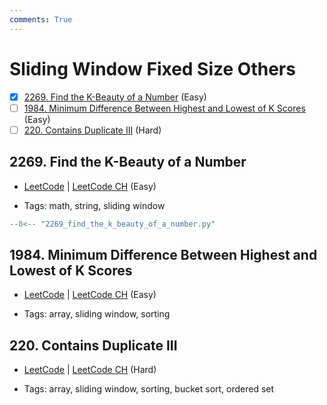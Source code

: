 ```yaml
---
comments: True
---
```


# Sliding Window Fixed Size Others

- [x] [2269. Find the K-Beauty of a Number](https://leetcode.cn/problems/find-the-k-beauty-of-a-number/) (Easy)
- [ ] [1984. Minimum Difference Between Highest and Lowest of K Scores](https://leetcode.cn/problems/minimum-difference-between-highest-and-lowest-of-k-scores/) (Easy)
- [ ] [220. Contains Duplicate III](https://leetcode.cn/problems/contains-duplicate-iii/) (Hard)

## 2269. Find the K-Beauty of a Number

-   [LeetCode](https://leetcode.com/problems/find-the-k-beauty-of-a-number/) | [LeetCode CH](https://leetcode.cn/problems/find-the-k-beauty-of-a-number/) (Easy)

-   Tags: math, string, sliding window

```python title="2269. Find the K-Beauty of a Number - Python Solution"
--8<-- "2269_find_the_k_beauty_of_a_number.py"
```

## 1984. Minimum Difference Between Highest and Lowest of K Scores

-   [LeetCode](https://leetcode.com/problems/minimum-difference-between-highest-and-lowest-of-k-scores/) | [LeetCode CH](https://leetcode.cn/problems/minimum-difference-between-highest-and-lowest-of-k-scores/) (Easy)

-   Tags: array, sliding window, sorting

## 220. Contains Duplicate III

-   [LeetCode](https://leetcode.com/problems/contains-duplicate-iii/) | [LeetCode CH](https://leetcode.cn/problems/contains-duplicate-iii/) (Hard)

-   Tags: array, sliding window, sorting, bucket sort, ordered set
